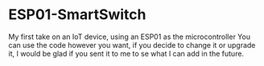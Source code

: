 # ESP01-SmartSwitch
My first take on an IoT device, using an ESP01 as the microcontroller
You can use the code however you want, if you decide to change it or upgrade it, I would be glad if you sent it to me to se what I can add in the future.
